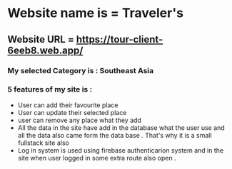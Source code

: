 # Website name is = Traveler's
## Website URL = https://tour-client-6eeb8.web.app/
### My selected Category is : Southeast Asia
### 5 features of my site is : <br>
+ User can add their favourite place 
+ User can update their selected place
+ user can remove any place what they add 
+ All the data in the site have add in the database what the user use and all the data also came form the data base . That's why it is a small fullstack site also
+ Log in system is used using firebase authenticarion system and in the site when user logged in some extra route also open .  
